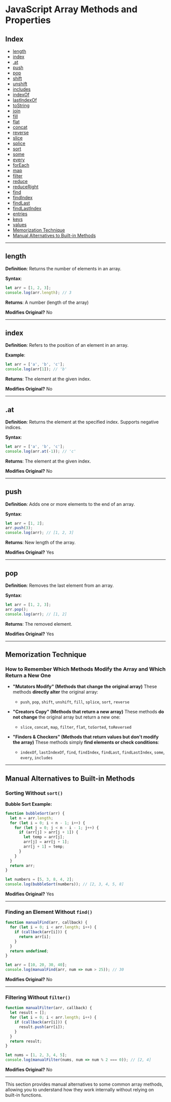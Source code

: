 # JavaScript Array Methods and Properties

## Index
- [length](#length)
- [index](#index)
- [.at](#at)
- [push](#push)
- [pop](#pop)
- [shift](#shift)
- [unshift](#unshift)
- [includes](#includes)
- [indexOf](#indexof)
- [lastIndexOf](#lastindexof)
- [toString](#tostring)
- [join](#join)
- [fill](#fill)
- [flat](#flat)
- [concat](#concat)
- [reverse](#reverse)
- [slice](#slice)
- [splice](#splice)
- [sort](#sort)
- [some](#some)
- [every](#every)
- [forEach](#foreach)
- [map](#map)
- [filter](#filter)
- [reduce](#reduce)
- [reduceRight](#reduceright)
- [find](#find)
- [findIndex](#findindex)
- [findLast](#findlast)
- [findLastIndex](#findlastindex)
- [entries](#entries)
- [keys](#keys)
- [values](#values)
- [Memorization Technique](#memorization-technique)
- [Manual Alternatives to Built-in Methods](#manual-alternatives-to-built-in-methods)

---

## length
**Definition**: Returns the number of elements in an array.

**Syntax**:
```js
let arr = [1, 2, 3];
console.log(arr.length); // 3
```

**Returns**: A number (length of the array)

**Modifies Original?** No

---

## index
**Definition**: Refers to the position of an element in an array.

**Example**:
```js
let arr = ['a', 'b', 'c'];
console.log(arr[1]); // 'b'
```

**Returns**: The element at the given index.

**Modifies Original?** No

---

## .at
**Definition**: Returns the element at the specified index. Supports negative indices.

**Syntax**:
```js
let arr = ['a', 'b', 'c'];
console.log(arr.at(-1)); // 'c'
```

**Returns**: The element at the given index.

**Modifies Original?** No

---

## push
**Definition**: Adds one or more elements to the end of an array.

**Syntax**:
```js
let arr = [1, 2];
arr.push(3);
console.log(arr); // [1, 2, 3]
```

**Returns**: New length of the array.

**Modifies Original?** Yes

---

## pop
**Definition**: Removes the last element from an array.

**Syntax**:
```js
let arr = [1, 2, 3];
arr.pop();
console.log(arr); // [1, 2]
```

**Returns**: The removed element.

**Modifies Original?** Yes

---

## Memorization Technique
### How to Remember Which Methods Modify the Array and Which Return a New One

- **"Mutators Modify" (Methods that change the original array)**
  These methods **directly alter** the original array:
  - `push`, `pop`, `shift`, `unshift`, `fill`, `splice`, `sort`, `reverse`

- **"Creators Copy" (Methods that return a new array)**
  These methods **do not change** the original array but return a new one:
  - `slice`, `concat`, `map`, `filter`, `flat`, `toSorted`, `toReversed`

- **"Finders & Checkers" (Methods that return values but don't modify the array)**
  These methods simply **find elements or check conditions**:
  - `indexOf`, `lastIndexOf`, `find`, `findIndex`, `findLast`, `findLastIndex`, `some`, `every`, `includes`

---

## Manual Alternatives to Built-in Methods
### Sorting Without `sort()`
**Bubble Sort Example:**
```js
function bubbleSort(arr) {
  let n = arr.length;
  for (let i = 0; i < n - 1; i++) {
    for (let j = 0; j < n - i - 1; j++) {
      if (arr[j] > arr[j + 1]) {
        let temp = arr[j];
        arr[j] = arr[j + 1];
        arr[j + 1] = temp;
      }
    }
  }
  return arr;
}

let numbers = [5, 3, 8, 4, 2];
console.log(bubbleSort(numbers)); // [2, 3, 4, 5, 8]
```

**Modifies Original?** Yes

---

### Finding an Element Without `find()`
```js
function manualFind(arr, callback) {
  for (let i = 0; i < arr.length; i++) {
    if (callback(arr[i])) {
      return arr[i];
    }
  }
  return undefined;
}

let arr = [10, 20, 30, 40];
console.log(manualFind(arr, num => num > 25)); // 30
```

**Modifies Original?** No

---

### Filtering Without `filter()`
```js
function manualFilter(arr, callback) {
  let result = [];
  for (let i = 0; i < arr.length; i++) {
    if (callback(arr[i])) {
      result.push(arr[i]);
    }
  }
  return result;
}

let nums = [1, 2, 3, 4, 5];
console.log(manualFilter(nums, num => num % 2 === 0)); // [2, 4]
```

**Modifies Original?** No

---

This section provides manual alternatives to some common array methods, allowing you to understand how they work internally without relying on built-in functions.

